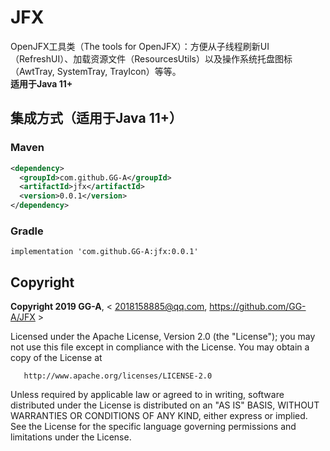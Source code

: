 # JFX
OpenJFX工具类（The tools for OpenJFX）：方便从子线程刷新UI（RefreshUI）、加载资源文件（ResourcesUtils）以及操作系统托盘图标（AwtTray, SystemTray, TrayIcon）等等。  
**适用于Java 11+**


## 集成方式（适用于Java 11+）
### Maven
```xml
<dependency>
  <groupId>com.github.GG-A</groupId>
  <artifactId>jfx</artifactId>
  <version>0.0.1</version>
</dependency>
```

### Gradle
```
implementation 'com.github.GG-A:jfx:0.0.1'
```


## Copyright

   **Copyright 2019 GG-A**, < 2018158885@qq.com, https://github.com/GG-A/JFX >
 
   Licensed under the Apache License, Version 2.0 (the "License");
   you may not use this file except in compliance with the License.
   You may obtain a copy of the License at

       http://www.apache.org/licenses/LICENSE-2.0

   Unless required by applicable law or agreed to in writing, software
   distributed under the License is distributed on an "AS IS" BASIS,
   WITHOUT WARRANTIES OR CONDITIONS OF ANY KIND, either express or implied.
   See the License for the specific language governing permissions and
   limitations under the License.

